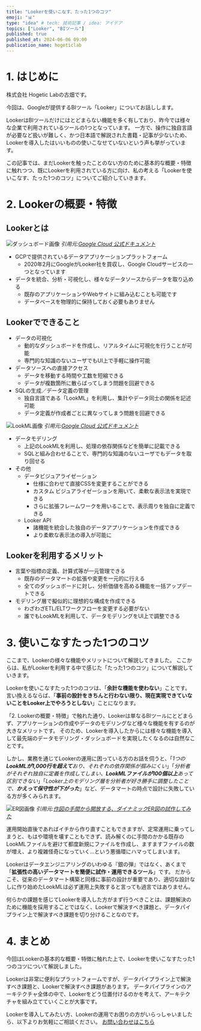 ```yaml
---
title: "Lookerを使いこなす、たった1つのコツ"
emoji: "📊"
type: "idea" # tech: 技術記事 / idea: アイデア
topics: ["Looker", "BIツール"]
published: true
published_at: 2024-06-06 09:00
publication_name: hogeticlab
---
```


# 1. はじめに
株式会社 Hogetic Labの古畑です。

今回は、Googleが提供するBIツール「Looker」についてお話しします。

LookerはBIツールだけにはとどまらない機能を多く有しており、昨今では様々な企業で利用されているツールの1つとなっています。
一方で、操作に独自言語が必要など扱いが難しく、かつ日本語で解説された書籍・記事が少ないため、Lookerを導入したはいいものの使いこなせていないという声も挙がっています。

この記事では、まだLookerを触ったことのない方のために基本的な概要・特徴に触れつつ、既にLookerを利用されている方に向け、私の考える「Lookerを使いこなす、たった1つのコツ」についてご紹介していきます。

# 2. Lookerの概要・特徴

## Lookerとは
![ダッシュボード画像](/images/articles/72394bee2a34c9_1.png)
*引用元:[Google Cloud 公式ドキュメント](https://cloud.google.com/blog/ja/products/business-intelligence/looker-for-startups-overview)*

- GCPで提供されているデータアプリケーションプラットフォーム
    - 2020年2月にGoogleがLooker社を買収し、Google Cloudサービスの一つとなっています
- データを統合、分析・可視化し、様々なデータソースからデータを取り込める
    - 既存のアプリケーションやWebサイトに組み込むことも可能です
    - データベースを物理的に保持しておく必要もありません

## Lookerでできること

- データの可視化
    - 動的なダッシュボードを作成し、リアルタイムに可視化を行うことが可能
    - 専門的な知識のないユーザでもUI上で手軽に操作可能
- データソースへの直接アクセス
    - データを移動する時間や工数を短縮できる
    - データが複数箇所に散らばってしまう問題を回避できる
- SQLの生成／データ定義の管理
    - 独自言語である「LookML」を利用し、集計やデータ同士の関係を記述可能
    - データ定義が作成者ごとに異なってしまう問題を回避できる

![LookML画像](/images/articles/72394bee2a34c9_2.png)
*引用元:[Google Cloud 公式ドキュメント](https://cloud.google.com/looker/docs/lookml-validation?hl=ja)*

- データモデリング
    - 上記のLookMLを利用し、処理の依存関係などを簡単に記載できる
    - SQLと組み合わせることで、専門的な知識のないユーザでもデータを取り回せる
- その他
    - データビジュアライゼーション
        - 仕様に合わせて直接CSSを変更することができる
        - カスタム ビジュアライゼーションを用いて、柔軟な表示法を実現できる
        - さらに拡張フレームワークを用いることで、表示周りを独自に定義できる
    - Looker API
        - 諸機能を統合した独自のデータアプリケーションを作成できる
        - より柔軟な表示法の導入が可能に

## Lookerを利用するメリット

- 言葉や指標の定義、計算式等が一元管理できる
    - 既存のデータマートの拡張や変更を一元的に行える
    - 全てのダッシュボードに対し、分析価値を高める機能を一括アップデートできる
- モデリング層で擬似的に理想的な構成を作成できる
    - わざわざETL/ELTワークフローを変更する必要がない
    - 誰でもLookMLを利用して、データモデリングをUI上で調整できる

# 3. 使いこなすたった1つのコツ

ここまで、Lookerの様々な機能やメリットについて解説してきました。
ここからは、私がLookerを利用する中で感じた「たった1つのコツ」について解説していきます。

Lookerを使いこなすたった1つのコツは、「**余計な機能を使わない**」ことです。
言い換えるならば、「**事前の設計をきちんと行わない限り、現在実現できていないことをLooker上でやろうとしない**」ことになります。

「2. Lookerの概要・特徴」で触れた通り、Lookerは単なるBIツールにとどまらず、アプリケーションの作成やデータのモデリングなど様々な機能を有するのが大きなメリットです。
そのため、Lookerを導入したからには様々な機能を導入して最先端のデータモデリング・ダッシュボードを実現したくなるのは自然なことです。

しかし、業務を通じてLookerの運用に困っている方のお話を伺うと、「*1つの**LookMLが1,000行を超えて**おり、それぞれの依存関係が掴みにくい*」「*分析者がそれぞれ独自に定義を作成してしまい、**LookMLファイルが100個以上**あって区別できない*」「*Looker上のモデリング層を分析者が好き勝手に調整したことで、**かえって保守性が下がった***」など、データマートの時点で設計に失敗している方が多くみられます。

![ER図画像](/images/articles/72394bee2a34c9_3.png)
*引用元:[作図の手間から開放する、ダイナミックER図の試作してみた](https://techblog.raccoon.ne.jp/archives/1659402216.html)*

運用開始直後であればイチから作り直すこともできますが、定常運用に乗ってしまうと、もはや環境を壊すこともできず、読み解くのに手間のかかる既存のLookMLファイルを避けて都度新規にファイルを作成し、ますますファイルの数が増え、より複雑怪奇になっていく…という悪循環にハマってしまいます。

Lookerはデータエンジニアリングのいわゆる『銀の弾』ではなく、あくまで「**拡張性の高いデータマートを簡便に試作・運用できるツール**」です。
だからこそ、従来のデータマート構築と同様に事前の設計が重要であり、適切な設計なしに作り始めたLookMLは必ず運用上失敗すると言っても過言ではありません。

何らかの課題を感じてLookerを導入した方がまず行うべきことは、課題解決のために機能を採用することではなく、Lookerで解決すべき課題と、データパイプライン上で解決すべき課題を切り分けることなのです。

# 4. まとめ

今回はLookerの基本的な概要・特徴に触れた上で、Lookerを使いこなすたった1つのコツについて解説しました。

Lookerは非常に便利なプラットフォームですが、データパイプライン上で解決すべき課題と、Lookerで解決すべき課題があります。
データパイプラインのアーキテクチャ全体の中で、Lookerをどう位置付けるのかを考えて、アーキテクチャを組み立てていくことが大事です。

Lookerを導入してみたい方、Lookerの運用でお困りの方がいらっしゃいましたら、以下よりお気軽にご相談ください。
[お問い合わせはこちら](https://hogetic-lab.com/contact/)